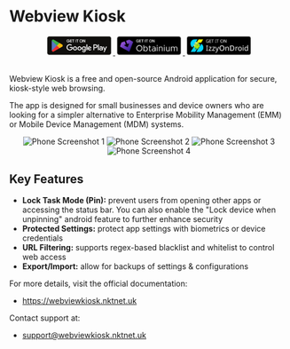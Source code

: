 # Webview Kiosk

<div align="center">
  <a href="https://apps.obtainium.imranr.dev/redirect?r=obtainium://add/https://github.com/nktnet1/webview-kiosk">
    <img src="./docs/public/static/images/badges/google-play.svg" width="23%" alt="Get it on Google Play" style="margin: 0 3px;" />
  </a>
  <a href="https://apps.obtainium.imranr.dev/redirect?r=obtainium://add/https://github.com/nktnet1/webview-kiosk">
    <img src="./docs/public/static/images/badges/obtanium.png" width="23%" alt="Get it on Obtanium" style="margin: 0 3px;" />
  </a>
  <a href="https://apt.izzysoft.de/fdroid/index/apk/uk.nktnet.webviewkiosk" target="_blank">
    <img src="./docs/public/static/images/badges/izzy-on-droid.svg" width="23%" alt="Get it on IzzyOnDroid" style="margin: 0 3px;" />
  </a>
</div>

<br />

Webview Kiosk is a free and open-source Android application for secure,
kiosk-style web browsing.

The app is designed for small businesses and device owners who are looking for
a simpler alternative to Enterprise Mobility Management (EMM) or Mobile Device
Management (MDM) systems.

<div align="center">
  <img src="./metadata/en-US/images/phoneScreenshots/001.phone-default.png" width="23%" alt="Phone Screenshot 1" />
  <img src="./metadata/en-US/images/phoneScreenshots/002.phone-locked.png" width="23%" alt="Phone Screenshot 2"/>
  <img src="./metadata/en-US/images/phoneScreenshots/003.phone-page-blocked.png" width="23%" alt="Phone Screenshot 3" />
  <img src="./metadata/en-US/images/phoneScreenshots/004.phone-settings.png" width="23%" alt="Phone Screenshot 4" />
</div>

## Key Features

- **Lock Task Mode (Pin):** prevent users from opening other apps or accessing the
  status bar. You can also enable the "Lock device when unpinning" android feature to
  further enhance security
- **Protected Settings:** protect app settings with biometrics or device credentials
- **URL Filtering:** supports regex-based blacklist and whitelist to control web access
- **Export/Import:** allow for backups of settings & configurations

For more details, visit the official documentation:

- https://webviewkiosk.nktnet.uk

Contact support at:

- support@webviewkiosk.nktnet.uk
